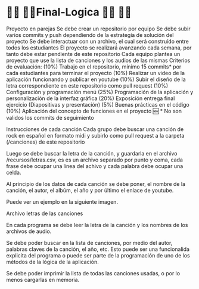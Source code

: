 # 🎵💃 🕺🎵Final-Logica 🎵💃 🕺🎵


Proyecto en parejas
Se debe crear un repositorio por equipo
Se debe subir varios commits y push dependiendo de la estrategía de solución del proyecto
Se debe interactuar con un archivo, el cual será construído entre todos los estudiantes
El proyecto se realizará avanzando cada semana, por tanto debe estar pendiente de este repositorio
Cada equipo plantea un proyecto que use la lista de canciones y los audios de las mismas
Criterios de evaluación:
(10%) Trabajo en el repositorio, mínimo 15 commits* por cada estudiantes para terminar el proyecto
(10%) Realizar un video de la aplicación funcionando y publicar en youtube
(10%) Subir el diseño de la letra correspondiente en este repositorio como pull request
(10%) Configuración y programación menú
(25%) Programación de la aplicación y personalización de la interfaz gráfica
(20%) Exposición entrega final ejercicio (Diapositivas y presentación)
(5%) Buenas prácticas en el código
(10%) Aplicación del concepto de funciones en el proyecto
🆕 * No son validos los commits de seguimiento

Instrucciones de cada canción
Cada grupo debe buscar una canción de rock en español en formato midi y subirlo como pull request a la carpeta (/canciones) de este repositorio

Luego se debe buscar la letra de la canción, y guardarla en el archivo /recursos/letras.csv, es es un archivo separado por punto y coma, cada frase debe ocupar una línea del achivo y cada palabra debe ocupar una celda.

Al principio de los datos de cada canción se debe poner, el nombre de la canción, el autor, el albúm, el año y por último el enlace de youtube.

Puede ver un ejemplo en la siguiente imagen.

Archivo letras de las canciones

En cada programa se debe leer la letra de la canción y los nombres de los archivos de audio.

Se debe poder buscar en la lista de canciones, por medio del autor, palabras claves de la canción, el año, etc. Esto puede ser una funcionalida explicita del programa o puede ser parte de la programación de uno de los métodos de la lógica de la aplicación.

Se debe poder imprimir la lista de todas las canciones usadas, o por lo menos cargarlas en memoria.
